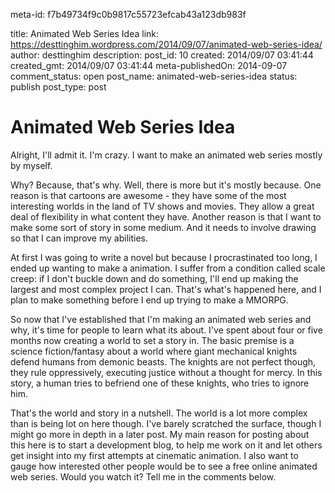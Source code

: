 meta-id: f7b49734f9c0b9817c55723efcab43a123db983f

title: Animated Web Series Idea
link: https://desttinghim.wordpress.com/2014/09/07/animated-web-series-idea/
author: desttinghim
description: 
post_id: 10
created: 2014/09/07 03:41:44
created_gmt: 2014/09/07 03:41:44
meta-publishedOn: 2014-09-07
comment_status: open
post_name: animated-web-series-idea
status: publish
post_type: post

<!--I'm going to make an animated web series about a giant robot knight in a science fantasy world. Would you be interested in watching that?-->

# Animated Web Series Idea

Alright, I'll admit it. I'm crazy. I want to make an animated web series mostly by myself.

Why? Because, that's why. Well, there is more but it's mostly because. One reason is that cartoons are awesome - they have some of the most interesting worlds in the land of TV shows and movies. They allow a great deal of flexibility in what content they have. Another reason is that I want to make some sort of story in some medium. And it needs to involve drawing so that I can improve my abilities.

At first I was going to write a novel but because I procrastinated too long, I ended up wanting to make a animation. I suffer from a condition called scale creep: if I don't buckle down and do something, I'll end up making the largest and most complex project I can. That's what's happened here, and I plan to make something before I end up trying to make a MMORPG.

So now that I've established that I'm making an animated web series and why, it's time for people to learn what its about. I've spent about four or five months now creating a world to set a story in. The basic premise is a science fiction/fantasy about a world where giant mechanical knights defend humans from demonic beasts. The knights are not perfect though, they rule oppressively, executing justice without a thought for mercy. In this story, a human tries to befriend one of these knights, who tries to ignore him.

That's the world and story in a nutshell. The world is a lot more complex than is being lot on here though. I've barely scratched the surface, though I might go more in depth in a later post. My main reason for posting about this here is to start a development blog, to help me work on it and let others get insight into my first attempts at cinematic animation. I also want to gauge how interested other people would be to see a free online animated web series. Would you watch it? Tell me in the comments below.